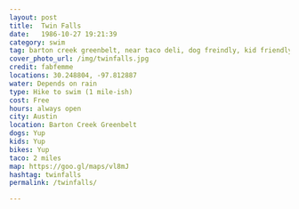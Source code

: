 ```yaml
---
layout: post
title:  Twin Falls 
date:   1986-10-27 19:21:39
category: swim
tag: barton creek greenbelt, near taco deli, dog freindly, kid friendly, bike friendly
cover_photo_url: /img/twinfalls.jpg
credit: fabfemme
locations: 30.248804, -97.812887 
water: Depends on rain
type: Hike to swim (1 mile-ish)
cost: Free
hours: always open
city: Austin
location: Barton Creek Greenbelt
dogs: Yup
kids: Yup
bikes: Yup
taco: 2 miles
map: https://goo.gl/maps/vl8mJ
hashtag: twinfalls
permalink: /twinfalls/

---
```




